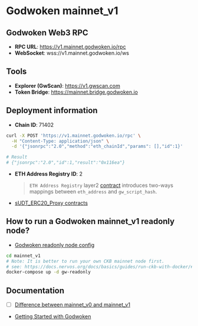 # Godwoken mainnet_v1

## Godwoken Web3 RPC

* **RPC URL**: https://v1.mainnet.godwoken.io/rpc
* **WebSocket**: wss://v1.mainnet.godwoken.io/ws


## Tools

* **Explorer (GwScan)**: https://v1.gwscan.com
* **Token Bridge**: https://mainnet.bridge.godwoken.io


## Deployment information

* **Chain ID**: 71402
```bash
curl -X POST 'https://v1.mainnet.godwoken.io/rpc' \
  -H "Content-Type: application/json" \
  -d '{"jsonrpc":"2.0","method":"eth_chainId","params": [],"id":1}'

# Result
# {"jsonrpc":"2.0","id":1,"result":"0x116ea"}
```

* **ETH Address Registry ID**: 2
   > `ETH Address Registry` layer2 [contract](https://github.com/nervosnetwork/godwoken-scripts/blob/master/c/contracts/eth_addr_reg.c) introduces two-ways mappings between `eth_address` and `gw_script_hash`.

* [sUDT_ERC20_Proxy contracts](./briged-token-list.json)


## How to run a Godwoken mainnet_v1 readonly node?

* [Godwoken readonly node config](./gw-mainnet_v1-config-readonly.toml)
```sh
cd mainnet_v1
# Note: It is better to run your own CKB mainnet node first.
# see: https://docs.nervos.org/docs/basics/guides/run-ckb-with-docker/#run-a-ckb-mainnet-node
docker-compose up -d gw-readonly
```


## Documentation

* [ ] [Difference between mainnet_v0 and mainnet_v1](./README.md)
* [Getting Started with Godwoken](https://startwithnervos.com/godwoken)
